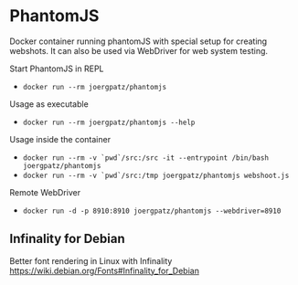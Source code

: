 # PhantomJS

Docker container running phantomJS with special setup for creating webshots.
It can also be used via WebDriver for web system testing.

Start PhantomJS in REPL

* `docker run --rm joergpatz/phantomjs`

Usage as executable

* `docker run --rm joergpatz/phantomjs --help`

Usage inside the container

* ``docker run --rm -v `pwd`/src:/src -it --entrypoint /bin/bash joergpatz/phantomjs``
* ``docker run --rm -v `pwd`/src:/tmp joergpatz/phantomjs webshoot.js``

Remote WebDriver

* `docker run -d -p 8910:8910 joergpatz/phantomjs --webdriver=8910`


## Infinality for Debian

Better font rendering in Linux with Infinality <https://wiki.debian.org/Fonts#Infinality_for_Debian>